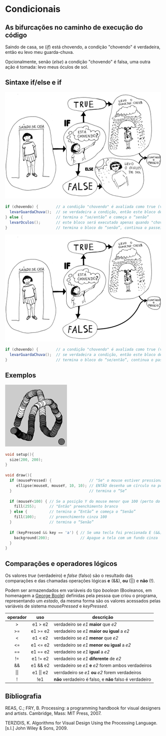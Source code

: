 # Condicionais

## As bifurcações no caminho de execução do código

Saindo de casa, se (*if*) está chovendo, a condição "chovendo" é verdadeira, então eu levo meu guarda-chuva.

Opcionalmente, senão (*else*) a condição "chovendo" é falsa, uma outra ação é tomada: levo meus óculos de sol.

## Sintaxe if/else e if

![condicional](/assets/imagens/condicional-com-else.jpg)

``` java
if (chovendo) {        // a condição "chovendo" é avaliada como true (verdadeiro) ou false (falso)
  levarGuardaChuva();  // se verdadeira a condição, então este bloco de código será executado
} else {               // termina o “se/então” e começa o “senão”
  levarOculos();       // este bloco será executado apenas quando "chovendo" é falso
}                      // termina o bloco do “senão”, continua o passeio.
```

![condicional](/assets/imagens/condicional-sem-else.jpg)

``` java
if (chovendo) {        // a condição "chovendo" é avaliada como true (verdadeiro) ou false (falso)
  levarGuardaChuva();  // se verdadeira a condição, então este bloco de código será executado
}                      // termina o bloco do “se/então”, continua o passeio.
```

## Exemplos

![exemplo1](/assets/imagens/condicional1.png)

``` pde
void setup(){
  size(200, 200);
}

void draw(){
  if (mousePressed) {                 // "Se" o mouse estiver pressionado
     ellipse(mouseX, mouseY, 10, 10); // ENTÃO desenha um círculo na posição do mouse
  }                                   // termina o “Se”

  if (mouseY<100) { // Se a posição Y do mouse menor que 100 (perto do topo da tela)
    fill(255);      // "Então" preenchimento branco
  } else {          // termina o “Então” e começa o “Senão”
    fill(100);      // preenchimento cinza 100
  }                 // termina o “Senão”    

  if (keyPressed && key == 'a') { // Se uma tecla foi precionada E (&&) a tecla foi o caractere 'a'
    background(200);              // Apague a tela com um fundo cinza
  }
}
```
## Comparações e operadores lógicos

Os valores *true* (verdadeiro) e *false* (falso) são o resultado das comparações e das chamadas operações lógicas **e** (&&), **ou** (||) e **não** (!). 

Podem ser armazendados em variáveis do tipo *boolean* (Booleanos, em homenagem a [George Boole](https://pt.wikipedia.org/wiki/George_Boole)) definidas pela pessoa que criou o programa, representando um *estado*, da mesma forma são os valores acessados pelas variáveis de sistema *mousePressed* e *keyPressed*.
 
|operador | uso | descrição
|:---:  |:---: |--- |
| > | e1 > e2 |  verdadeiro se *e1* **maior** que *e2* 
| >= | e1 >= e2 | verdadeiro se *e1* **maior ou igual** a *e2*
| < | e1 < e2 | verdadeiro se *e1* **menor** que *e2*
| <= | e1 <= e2 | verdadeiro se *e1* **menor ou igual** a *e2*
| == | e1 == e2 | verdadeiro se *e1* **igual** a *e2*
| != | e1 != e2 | verdadeiro se *e1* **diferente** de *e2*
| && | e1 && e2 | verdadeiro se *e1* **e** *e2* forem ambos verdadeiros
| \|\| | e1 \|\| e2 | verrdadeiro se *e1* **ou** *e2* forem verdadeiros
| ! | !e1 | **não** verdadeiro é falso, e **não** falso é verdadeiro

## Bibliografia

REAS, C.; FRY, B. Processing: a programming handbook for visual designers and artists. Cambridge, Mass: MIT Press, 2007. 

TERZIDIS, K. Algorithms for Visual Design Using the Processing Language. [s.l.] John Wiley & Sons, 2009. 

